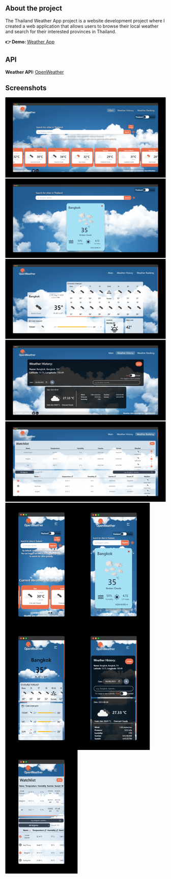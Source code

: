 ## About the project
The Thailand Weather App project is a website development project where I created a web application that allows users to browse their local weather and search for their interested provinces in Thailand.

<p><b>👉 Demo: </b><a href="https://tyleeer.github.io/thailand-weather-tracker/">Weather App</a></p>

## API
<p><b>Weather API: </b><a href="https://openweathermap.org/">OpenWeather</a></p>

## Screenshots
<img src="/src/img/previewimgs/homepage.png" >
<img src="/src/img/previewimgs/homepage_popup.png" >
<img src="/src/img/previewimgs/detailpage.png" >
<img src="/src/img/previewimgs/historypage.png" >
<img src="/src/img/previewimgs/rankingpage.png" >
<div style="display: flex">
<img src="/src/img/previewimgs/homepage--mobile.png" style="width: 45%">
<img src="/src/img/previewimgs/homepage--mobile_popup.png" style="width: 45%">
</div>
<div style="display: flex">
<img src="/src/img/previewimgs/detailpage--mobile.png" style="width: 45%">
<img src="/src/img/previewimgs/historypage--mobile.png" style="width: 45%">
</div>
<div style="display: flex">
<img src="/src/img/previewimgs/rankingpage--mobile.png" style="width: 45%">
</div>
